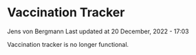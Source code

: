 Vaccination Tracker
================
Jens von Bergmann
Last updated at 20 December, 2022 - 17:03

Vaccination tracker is no longer functional.
